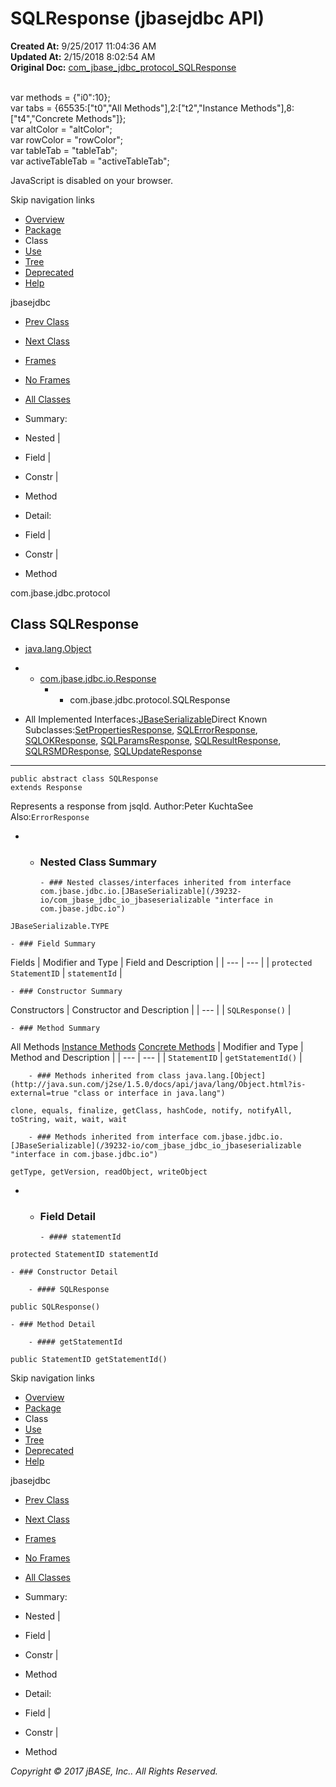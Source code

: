 # SQLResponse (jbasejdbc   API)

**Created At:** 9/25/2017 11:04:36 AM  
**Updated At:** 2/15/2018 8:02:54 AM  
**Original Doc:** [com_jbase_jdbc_protocol_SQLResponse](https://docs.jbase.com/39240-protocol/com_jbase_jdbc_protocol_SQLResponse)  

<!--<br>    try {<br>        if (location.href.indexOf('is-external=true') == -1) {<br>            parent.document.title="SQLResponse (jbasejdbc   API)";<br>        }<br>    }<br>    catch(err) {<br>    }<br>//--><br>var methods = {"i0":10};<br>var tabs = {65535:["t0","All Methods"],2:["t2","Instance Methods"],8:["t4","Concrete Methods"]};<br>var altColor = "altColor";<br>var rowColor = "rowColor";<br>var tableTab = "tableTab";<br>var activeTableTab = "activeTableTab";
JavaScript is disabled on your browser.

Skip navigation links

- [Overview](../../../../overview-summary.html)
- [Package](/39240-protocol/com_jbase_jdbc_protocol_package-summary)
- Class
- [Use](/39241-class-use/com_jbase_jdbc_protocol_class-use_sqlresponse)
- [Tree](/39240-protocol/com_jbase_jdbc_protocol_package-tree)
- [Deprecated](../../../../deprecated-list.html)
- [Help](../../../../help-doc.html)


jbasejdbc <br>

- [Prev Class](/39240-protocol/com_jbase_jdbc_protocol_SQLRequest "class in com.jbase.jdbc.protocol")
- [Next Class](/39240-protocol/com_jbase_jdbc_protocol_SQLResultResponse "class in com.jbase.jdbc.protocol")


- [Frames](../../../../index.html?com/jbase/jdbc/protocol//39240-protocol/com_jbase_jdbc_protocol_SQLResponse)
- [No Frames](/39240-protocol/com_jbase_jdbc_protocol_SQLResponse)


- [All Classes](../../../../allclasses-noframe.html)


<!--<br>  allClassesLink = document.getElementById("allclasses\_navbar\_top");<br>  if(window==top) {<br>    allClassesLink.style.display = "block";<br>  }<br>  else {<br>    allClassesLink.style.display = "none";<br>  }<br>  //-->

- Summary:
- Nested |
- Field |
- Constr |
- Method


- Detail:
- Field |
- Constr |
- Method

com.jbase.jdbc.protocol

## Class SQLResponse

- [java.lang.Object](http://java.sun.com/j2se/1.5.0/docs/api/java/lang/Object.html?is-external=true "class or interface in java.lang")
- - [com.jbase.jdbc.io.Response](/39232-io/com_jbase_jdbc_io_response "class in com.jbase.jdbc.io")
    - - com.jbase.jdbc.protocol.SQLResponse


- All Implemented Interfaces:[JBaseSerializable](/39232-io/com_jbase_jdbc_io_jbaseserializable "interface in com.jbase.jdbc.io")Direct Known Subclasses:[SetPropertiesResponse](/39240-protocol/com_jbase_jdbc_protocol_SetPropertiesResponse "class in com.jbase.jdbc.protocol"), [SQLErrorResponse](/39240-protocol/com_jbase_jdbc_protocol_SQLErrorResponse "class in com.jbase.jdbc.protocol"), [SQLOKResponse](/39240-protocol/com_jbase_jdbc_protocol_SQLOKResponse "class in com.jbase.jdbc.protocol"), [SQLParamsResponse](/39240-protocol/com_jbase_jdbc_protocol_SQLParamsResponse "class in com.jbase.jdbc.protocol"), [SQLResultResponse](/39240-protocol/com_jbase_jdbc_protocol_SQLResultResponse "class in com.jbase.jdbc.protocol"), [SQLRSMDResponse](/39240-protocol/com_jbase_jdbc_protocol_SQLRSMDResponse "class in com.jbase.jdbc.protocol"), [SQLUpdateResponse](/39240-protocol/com_jbase_jdbc_protocol_SQLUpdateResponse "class in com.jbase.jdbc.protocol")
* * *


```
public abstract class SQLResponse
extends Response
```

Represents a response from jsqld.
Author:Peter KuchtaSee Also:`ErrorResponse`

- - ### Nested Class Summary

        - ### Nested classes/interfaces inherited from interface com.jbase.jdbc.io.[JBaseSerializable](/39232-io/com_jbase_jdbc_io_jbaseserializable "interface in com.jbase.jdbc.io")
`JBaseSerializable.TYPE`


    - ### Field Summary


Fields | Modifier and Type | Field and Description |
| --- | --- |
| `protected StatementID` | `statementId`  |


    - ### Constructor Summary


Constructors | Constructor and Description |
| --- |
| `SQLResponse()`  |


    - ### Method Summary


All Methods [Instance Methods](javascript:show%282%29;) [Concrete Methods](javascript:show%288%29;) | Modifier and Type | Method and Description |
| --- | --- |
| `StatementID` | `getStatementId()`  |


        - ### Methods inherited from class java.lang.[Object](http://java.sun.com/j2se/1.5.0/docs/api/java/lang/Object.html?is-external=true "class or interface in java.lang")
`clone, equals, finalize, getClass, hashCode, notify, notifyAll, toString, wait, wait, wait`


        - ### Methods inherited from interface com.jbase.jdbc.io.[JBaseSerializable](/39232-io/com_jbase_jdbc_io_jbaseserializable "interface in com.jbase.jdbc.io")
`getType, getVersion, readObject, writeObject`

- - ### Field Detail

        - #### statementId

```
protected StatementID statementId
```


    - ### Constructor Detail

        - #### SQLResponse

```
public SQLResponse()
```


    - ### Method Detail

        - #### getStatementId

```
public StatementID getStatementId()
```

Skip navigation links

- [Overview](../../../../overview-summary.html)
- [Package](/39240-protocol/com_jbase_jdbc_protocol_package-summary)
- Class
- [Use](/39241-class-use/com_jbase_jdbc_protocol_class-use_sqlresponse)
- [Tree](/39240-protocol/com_jbase_jdbc_protocol_package-tree)
- [Deprecated](../../../../deprecated-list.html)
- [Help](../../../../help-doc.html)


jbasejdbc <br>

- [Prev Class](/39240-protocol/com_jbase_jdbc_protocol_SQLRequest "class in com.jbase.jdbc.protocol")
- [Next Class](/39240-protocol/com_jbase_jdbc_protocol_SQLResultResponse "class in com.jbase.jdbc.protocol")


- [Frames](../../../../index.html?com/jbase/jdbc/protocol//39240-protocol/com_jbase_jdbc_protocol_SQLResponse)
- [No Frames](/39240-protocol/com_jbase_jdbc_protocol_SQLResponse)


- [All Classes](../../../../allclasses-noframe.html)


<!--<br>  allClassesLink = document.getElementById("allclasses\_navbar\_bottom");<br>  if(window==top) {<br>    allClassesLink.style.display = "block";<br>  }<br>  else {<br>    allClassesLink.style.display = "none";<br>  }<br>  //-->

- Summary:
- Nested |
- Field |
- Constr |
- Method


- Detail:
- Field |
- Constr |
- Method

*Copyright © 2017 jBASE, Inc.. All Rights Reserved.*

